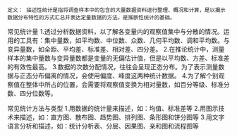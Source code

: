 `定义： 描述性统计是指将调查样本中的包含的大量数据资料进行整理、概况和计算，是以揭示数据分布特性的方式汇总并表达定量数据的方法。是推断性统计的基础。`

常见统计量
1.透过分析数据资料，以了解各变量内的观察值集中与分散的情况。运用的工具有：集中量数，如平均数、中位数、众数、几何平均数、调和平均数。与变异量数，如全距、平均差、标准差、相对差、四分差。
2.在推论统计中，测量样本的集中量数与变异量数都是变量的无偏估计值，但是以平均数、方差、标准差的有效性最高。
3.数据的次数分配情况，往往会呈现正态分布。为了表示测量数据与正态分布偏离的情况，会使用偏度、峰度这两种统计数据。
4.为了解个别观察值在整体中所占的位置，会需要将观察值变换为相对量数，如百分等级、标准分数、四分位数等。

常见统计方法与类型
1.用数据的统计量来描述，如：均值、标准差等
2.用图示技术来描述，如：直方图、散布图、趋势图、排列图、条形图和饼分图等
3.用文字语言分析和描述，如：统计分析表、分层、因果图、亲和图和流程图等
